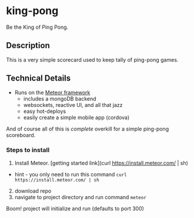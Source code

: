 # king-pong  
Be the King of Ping Pong.  
  
## Description  
This is a very simple scorecard used to keep tally of ping-pong games.  

## Technical Details
+ Runs on the [Meteor framework](https://www.meteor.com/)
  * includes a mongoDB backend
  * websockets, reactive UI, and all that jazz
  * easy hot-deploys
  * easily create a simple mobile app (cordova)
  
And of course all of this is _complete_ overkill for a simple ping-pong scoreboard.

### Steps to install
1. Install Meteor.  [getting started link](curl https://install.meteor.com/ | sh)
  * hint - you only need to run this command `curl https://install.meteor.com/ | sh`
2. download repo
3. navigate to project directory and run command `meteor`

Boom! project will initialize and run (defaults to port 300)
